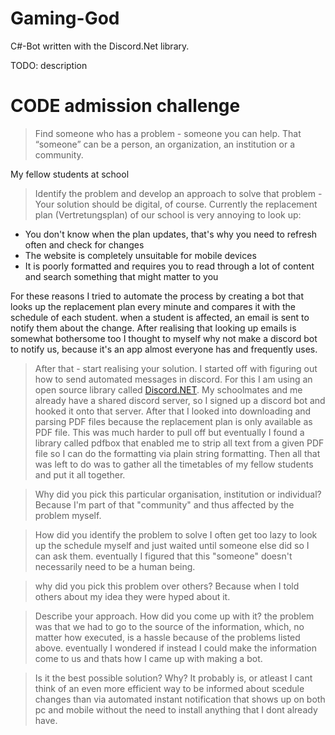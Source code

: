 # Gaming-God
C#-Bot written with the Discord.Net library.

TODO: description


# CODE admission challenge

> Find someone who has a problem - someone you can help. That “someone” can be a person, an organization, an institution or a community.

My fellow students at school

> Identify the problem and develop an approach to solve that problem - Your solution should be digital, of course.
Currently the replacement plan (Vertretungsplan) of our school is very annoying to look up:
- You don't know when the plan updates, that's why you need to refresh often and check for changes
- The website is completely unsuitable for mobile devices
- It is poorly formatted and requires you to read through a lot of content and search something that might matter to you

For these reasons I tried to automate the process by creating a bot that looks up the replacement plan every minute and compares it with the schedule of each student. when a student is affected, an email is sent to notify them about the change. 
After realising that looking up emails is somewhat bothersome too I thought to myself why not make a discord bot to notify us, because it's an app almost everyone has and frequently uses.

> After that - start realising your solution.
I started off with figuring out how to send automated messages in discord. For this I am using an open source library called [Discord.NET](https://github.com/RogueException/Discord.Net). My schoolmates and me already have a shared discord server, so I signed up a discord bot and hooked it onto that server. After that I looked into downloading and parsing PDF files because the replacement plan is only available as PDF file. This was much harder to pull off but eventually I found a library called pdfbox that enabled me to strip all text from a given PDF file so I can do the formatting via plain string formatting. Then all that was left to do was to gather all the timetables of my fellow students and put it all together.

> Why did you pick this particular organisation, institution or individual?
Because I'm part of that "community" and thus affected by the problem myself.

> How did you identify the problem to solve
I often get too lazy to look up the schedule myself and just waited until someone else did so I can ask them. eventually I figured that this "someone" doesn't necessarily need to be a human being.

> why did you pick this problem over others?
Because when I told others about my idea they were hyped about it.

> Describe your approach. How did you come up with it?
the problem was that we had to go to the source of the information, which, no matter how executed, is a hassle because of the problems listed above. eventually I wondered if instead I could make the information come to us and thats how I came up with making a bot.

> Is it the best possible solution? Why?
It probably is, or atleast I cant think of an even more efficient way to be informed about scedule changes than via automated instant notification that shows up on both pc and mobile without the need to install anything that I dont already have.
